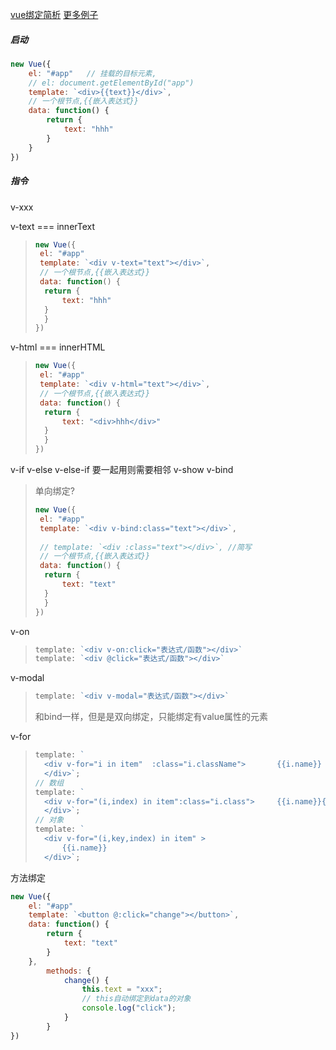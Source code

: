 [vue绑定简析](https://blog.csdn.net/u011277123/article/details/58597638)  [更多例子](https://www.cnblogs.com/weiqu/p/5860945.html)

##### 启动

```javascript
new Vue({
    el: "#app"   // 挂载的目标元素,
    // el: document.getElementById("app")
    template: `<div>{{text}}</div>`, 
    // 一个根节点,{{嵌入表达式}}
    data: function() {
    	return {
        	text: "hhh" 	
    	}
	}
})
```



##### 指令

v-xxx



v-text  === innerText

> ```javascript
> new Vue({
>  el: "#app"  
>  template: `<div v-text="text"></div>`, 
>  // 一个根节点,{{嵌入表达式}}
>  data: function() {
>  	return {
>      	text: "hhh" 	
>  	}
> 	}
> })
> ```

v-html === innerHTML

> ```javascript
> new Vue({
>  el: "#app"  
>  template: `<div v-html="text"></div>`, 
>  // 一个根节点,{{嵌入表达式}}
>  data: function() {
>  	return {
>      	text: "<div>hhh</div>" 	
>  	}
> 	}
> })
> ```
>
> 

v-if   v-else  v-else-if   要一起用则需要相邻
v-show
v-bind

> 单向绑定?
>
> ```javascript
> new Vue({
>  el: "#app"  
>  template: `<div v-bind:class="text"></div>`, 
>  
>  // template: `<div :class="text"></div>`, //简写
>  // 一个根节点,{{嵌入表达式}}
>  data: function() {
>  	return {
>      	text: "text" 	
>  	}
> 	}
> })
> ```
>
> 

v-on

> ```javascript
> template: `<div v-on:click="表达式/函数"></div>`
> template: `<div @click="表达式/函数"></div>`
> ```

v-modal

> ```javascript
> template: `<div v-modal="表达式/函数"></div>`
> ```
>
> 和bind一样，但是是双向绑定，只能绑定有value属性的元素

v-for

> ```javascript
> template: `
> 	<div v-for="i in item"  :class="i.className">		{{i.name}}
> 	</div>`;
> // 数组
> template: `
> 	<div v-for="(i,index) in item":class="i.class">		{{i.name}}{{index}}
> 	</div>`;
> // 对象
> template: `
> 	<div v-for="(i,key,index) in item" >		
> 		{{i.name}}
> 	</div>`;
> ```



方法绑定

```javascript
new Vue({
    el: "#app"  
    template: `<button @:click="change"></button>`, 
    data: function() {
    	return {
        	text: "text" 	
    	}
	},
        methods: {
            change() {
                this.text = "xxx"; 
                // this自动绑定到data的对象
                console.log("click");
            }
        }
})
```

